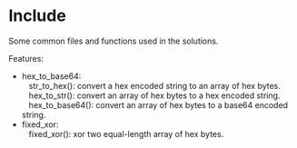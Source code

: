 Include
=======

Some common files and functions used in the solutions.

Features:
* hex_to_base64:  
&nbsp;&nbsp;
str_to_hex(): convert a hex encoded string to an array of hex bytes.  
&nbsp;&nbsp;
hex_to_str(): convert an array of hex bytes to a hex encoded string.  
&nbsp;&nbsp;
hex_to_base64(): convert an array of hex bytes to a base64 encoded string.  
* fixed_xor:  
&nbsp;&nbsp;
fixed_xor(): xor two equal-length array of hex bytes.

